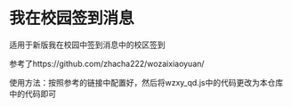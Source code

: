 # 我在校园签到消息
适用于新版我在校园中签到消息中的校区签到

参考了https://github.com/zhacha222/wozaixiaoyuan/

使用方法：按照参考的链接中配置好，然后将wzxy_qd.js中的代码更改为本仓库中的代码即可
